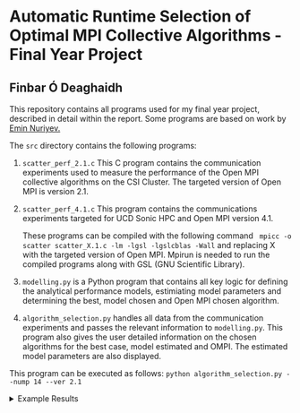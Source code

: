 # Automatic Runtime Selection of Optimal MPI Collective Algorithms - Final Year Project
## Finbar Ó Deaghaidh

This repository contains all programs used for my final year project, described in detail within
the report. Some programs are based on work by [Emin Nuriyev.](https://csgitlab.ucd.ie/emin.nuri/mpicollmodelling/-/tree/master/)

The `src` directory contains the following programs: 


1. `scatter_perf_2.1.c`
    This C program contains the communication experiments used to measure the performance of the 
    Open MPI collective algorithms on the CSI Cluster. The targeted version of Open MPI is version
    2.1. 

2. `scatter_perf_4.1.c` This program contains the communications experiments targeted for UCD Sonic HPC and Open MPI version 4.1.        
    
    These programs can be compiled with the following command ` mpicc -o scatter scatter_X.1.c -lm -lgsl -lgslcblas -Wall` and replacing X with the targeted version of Open MPI. Mpirun is needed to run the compiled programs along with GSL (GNU Scientific Library).


3. `modelling.py` is a Python program that contains all key logic for defining the analytical performance models, estimiating model parameters and determining the best, model chosen and Open MPI chosen algorithm. 

4. `algorithm_selection.py` handles all data from the communication experiments and passes the relevant information to `modelling.py`. This program also gives the user detailed information on the chosen algorithms for the best case, model estimated and OMPI. The estimated model parameters are also displayed.

This program can be executed as follows: `python algorithm_selection.py --nump 14 --ver 2.1`


<details><summary>Example Results</summary>

```
python algorithm_selection.py --nump 20 --ver 2.1
Hockney model parameters for BASIC_LINEAR algorithm
(1.4207391754478532e-05, 1.804368002504216e-09)
Hockney model parameters for BINOMIAL algorithm
(0.001579767352605663, 1.2833073739083567e-09)
----------------------------------------------------------------
Best Perf
20.0 65536.0 0.0082967827 BINOMIAL
20.0 122880.0 0.0085273748 BINOMIAL
20.0 245760.0 0.0121899695 BASIC_LINEAR
20.0 483328.0 0.0186999238 BINOMIAL
20.0 860160.0 0.0303659596 BASIC_LINEAR
20.0 1048576.0 0.0350860307 BINOMIAL
----------------------------------------------------------------
Model Perf
20.0 65536.0 0.0102159298 BINOMIAL  --  100%
20.0 122880.0 0.009906621 BASIC_LINEAR  --  116%
20.0 245760.0 0.0121899695 BASIC_LINEAR  --  100%
20.0 483328.0 0.0205014815 BASIC_LINEAR  --  110%
20.0 860160.0 0.0314007564 BINOMIAL  --  103%
20.0 1048576.0 0.0350860307 BINOMIAL  --  100%
----------------------------------------------------------------
OMPI Perf
20.0 65536.0 0.0102159298 BASIC_LINEAR  --  123%
20.0 122880.0 0.009906621 BASIC_LINEAR  --  116%
20.0 245760.0 0.0121899695 BASIC_LINEAR  --  100%
20.0 483328.0 0.0205014815 BASIC_LINEAR  --  110%
20.0 860160.0 0.0303659596 BASIC_LINEAR  --  100%
20.0 1048576.0 0.0357208696 BASIC_LINEAR  --  102%
```

</details>
